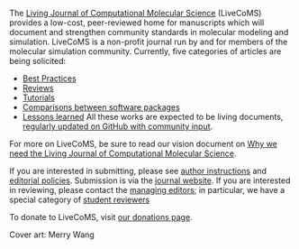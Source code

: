 The [Living Journal of Computational Molecular Science](http://livecomsjournal.org) (LiveCoMS) provides a low-cost, peer-reviewed home for manuscripts which will document and strengthen community standards in molecular modeling and simulation.
LiveCoMS is a non-profit journal run by and for members of the molecular simulation community.
Currently, five categories of articles are being solicited:
- [Best Practices](https://livecomsjournal.github.io/authors/best_practices/)
- [Reviews](https://livecomsjournal.github.io/authors/perpetual_reviews/)
- [Tutorials](https://livecomsjournal.github.io/authors/tutorials/)
- [Comparisons between software packages](https://livecomsjournal.github.io/authors/compare_simulations/)
- [Lessons learned](https://livecomsjournal.github.io/authors/lessons_learned/)
All these works are expected to be living documents, [regularly updated on GitHub with community input](https://livecomsjournal.github.io/about/paper_code/).

For more on LiveCoMS, be sure to read our vision document on [Why we need the Living Journal of Computational Molecular Science](http://www.livecomsjournal.org/article/2031-why-we-need-the-living-journal-of-computational-molecular-science).

If you are interested in submitting, please see [author instructions](https://livecomsjournal.github.io/authors/) and [editorial policies](https://livecomsjournal.github.io/policies/).  Submission is via the [journal website](http://livecomsjournal.org). If you are interested in reviewing, please contact the [managing editors](mailto:managing@livecomsjournal.org); in particular, we have a special category of [student reviewers](https://livecomsjournal.github.io/about/earlycareer/)

To donate to LiveCoMS, visit [our donations page](https://livecomsjournal.github.io/about/donations/).

Cover art: Merry Wang
